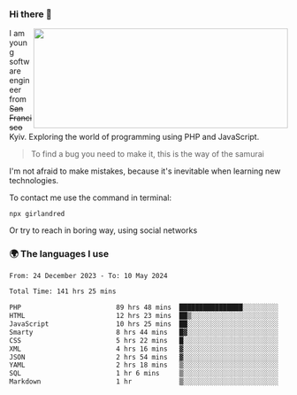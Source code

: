 ### Hi there 👋  

<img align='right' src="https://github-readme-stats.vercel.app/api?username=girlandred&count_private=true&show_icons=true&include_all_commits=true&hide_rank=true&hide_title=true&theme=buefy&card_width=300" width=460 height=180>


I am young software engineer from ~~San Francisco~~ Kyiv. Exploring the world of programming using PHP and JavaScript.


> To find a bug you need to make it, this is the way of the samurai



I'm not afraid to make mistakes, because it's inevitable when learning new technologies.

To contact me use the command in terminal:

```
npx girlandred
```

Or try to reach in boring way, using social networks


### 🌍 The languages I use

<!--START_SECTION:waka-->

```txt
From: 24 December 2023 - To: 10 May 2024

Total Time: 141 hrs 25 mins

PHP                        89 hrs 48 mins  ████████████████░░░░░░░░░   63.50 %
HTML                       12 hrs 23 mins  ██▒░░░░░░░░░░░░░░░░░░░░░░   08.76 %
JavaScript                 10 hrs 25 mins  ██░░░░░░░░░░░░░░░░░░░░░░░   07.38 %
Smarty                     8 hrs 44 mins   █▓░░░░░░░░░░░░░░░░░░░░░░░   06.18 %
CSS                        5 hrs 22 mins   █░░░░░░░░░░░░░░░░░░░░░░░░   03.79 %
XML                        4 hrs 16 mins   ▓░░░░░░░░░░░░░░░░░░░░░░░░   03.03 %
JSON                       2 hrs 54 mins   ▓░░░░░░░░░░░░░░░░░░░░░░░░   02.06 %
YAML                       2 hrs 18 mins   ▒░░░░░░░░░░░░░░░░░░░░░░░░   01.63 %
SQL                        1 hr 6 mins     ▒░░░░░░░░░░░░░░░░░░░░░░░░   00.79 %
Markdown                   1 hr            ▒░░░░░░░░░░░░░░░░░░░░░░░░   00.72 %
```

<!--END_SECTION:waka-->
